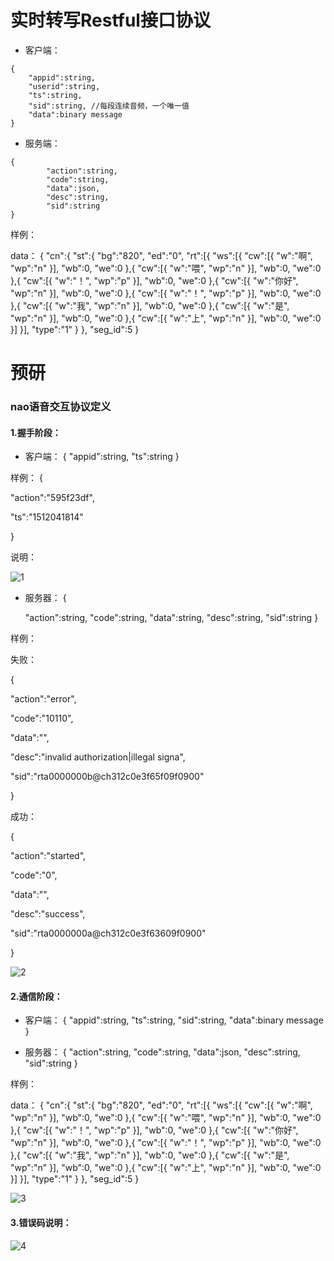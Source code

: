 # 实时转写Restful接口协议

* 客户端：

```
{
    "appid":string,
    "userid":string,
    "ts":string,
    "sid":string, //每段连续音频，一个唯一值
    "data":binary message
}
```

* 服务端：

```
{
        "action":string,
        "code":string,
        "data":json,
        "desc":string,
        "sid":string
}
```


样例：

data：
    {
        "cn":{
            "st":{
                "bg":"820",
                "ed":"0",
                "rt":[{
                    "ws":[{
                        "cw":[{
                            "w":"啊",
                            "wp":"n"
                        }],
                        "wb":0,
                        "we":0
                    },{
                        "cw":[{
                            "w":"喂",
                            "wp":"n"
                        }],
                        "wb":0,
                        "we":0
                    },{
                        "cw":[{
                            "w":"！",
                            "wp":"p"
                        }],
                        "wb":0,
                        "we":0
                    },{
                        "cw":[{
                            "w":"你好",
                            "wp":"n"
                        }],
                        "wb":0,
                        "we":0
                    },{
                        "cw":[{
                            "w":"！",
                            "wp":"p"
                        }],
                        "wb":0,
                        "we":0
                    },{
                        "cw":[{
                            "w":"我",
                            "wp":"n"
                        }],
                        "wb":0,
                        "we":0
                    },{
                        "cw":[{
                            "w":"是",
                            "wp":"n"
                        }],
                        "wb":0,
                        "we":0
                    },{
                        "cw":[{
                                "w":"上",
                                "wp":"n"
                        }],
                        "wb":0,
                        "we":0
                    }]
                }],
                "type":"1"
            }
        },
        "seg_id":5
    }
	




# 预研

### nao语音交互协议定义

#### 1.握手阶段：

* 客户端：
{
    "appid":string,
    "ts":string
}

 样例：
 {

   "action":"595f23df",
  
   "ts":"1512041814"
  
 }

说明：

![1](https://github.com/yanzhitech/asrService/blob/master/document/1.PNG)


* 服务器：
{

    "action":string,
    "code":string,
    "data":string,
    "desc":string,
    "sid":string
}

样例：

失败：

 {

   "action":"error",
   
   "code":"10110",
 
   "data":"",
   
   "desc":"invalid authorization|illegal signa",

   "sid":"rta0000000b@ch312c0e3f65f09f0900"
  
 }

成功：

 {

   "action":"started",
   
   "code":"0",
 
   "data":"",
   
   "desc":"success",

   "sid":"rta0000000a@ch312c0e3f63609f0900"
  
 }

![2](https://github.com/yanzhitech/asrService/blob/master/document/2.PNG)

#### 2.通信阶段：

* 客户端：
{
    "appid":string,
    "ts":string,
    "sid":string,
    "data":binary message
}

* 服务器：
{
        "action":string,
        "code":string,
        "data":json,
        "desc":string,
        "sid":string
}

样例：

data：
    {
        "cn":{
            "st":{
                "bg":"820",
                "ed":"0",
                "rt":[{
                    "ws":[{
                        "cw":[{
                            "w":"啊",
                            "wp":"n"
                        }],
                        "wb":0,
                        "we":0
                    },{
                        "cw":[{
                            "w":"喂",
                            "wp":"n"
                        }],
                        "wb":0,
                        "we":0
                    },{
                        "cw":[{
                            "w":"！",
                            "wp":"p"
                        }],
                        "wb":0,
                        "we":0
                    },{
                        "cw":[{
                            "w":"你好",
                            "wp":"n"
                        }],
                        "wb":0,
                        "we":0
                    },{
                        "cw":[{
                            "w":"！",
                            "wp":"p"
                        }],
                        "wb":0,
                        "we":0
                    },{
                        "cw":[{
                            "w":"我",
                            "wp":"n"
                        }],
                        "wb":0,
                        "we":0
                    },{
                        "cw":[{
                            "w":"是",
                            "wp":"n"
                        }],
                        "wb":0,
                        "we":0
                    },{
                        "cw":[{
                                "w":"上",
                                "wp":"n"
                        }],
                        "wb":0,
                        "we":0
                    }]
                }],
                "type":"1"
            }
        },
        "seg_id":5
    }
	
	
![3](https://github.com/yanzhitech/asrService/blob/master/document/3.PNG)

#### 3.错误码说明：

![4](https://github.com/yanzhitech/asrService/blob/master/document/4.PNG)

